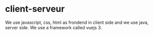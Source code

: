 # client-serveur

We use javascript, css, html as frondend in client side and we use java, server side. We use a framework called vuejs 3.
